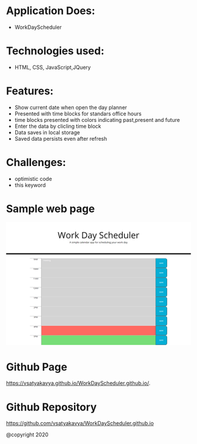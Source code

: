 

# Application Does:
* WorkDayScheduler

# Technologies used:
* HTML, CSS, JavaScript,JQuery

# Features:

* Show current date when open the day planner
* Presented with time blocks for standars office hours
* time blocks presented with colors indicating past,present and future
* Enter the data by clicling time block
* Data saves in local storage
* Saved data persists even after refresh



# Challenges:
* optimistic code
* this keyword


# Sample web page
![picture](Assets/dayplanner.png)

# Github Page 
https://vsatyakavya.github.io/WorkDayScheduler.github.io/.




# Github Repository
https://github.com/vsatyakavya/WorkDayScheduler.github.io

@copyright 2020
